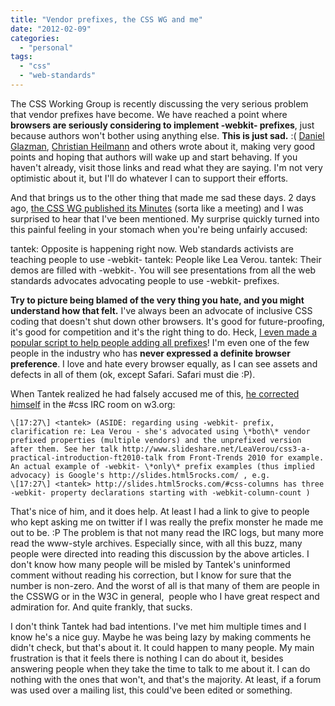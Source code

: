 ```yaml
---
title: "Vendor prefixes, the CSS WG and me"
date: "2012-02-09"
categories:
  - "personal"
tags:
  - "css"
  - "web-standards"
---
```


The CSS Working Group is recently discussing the very serious problem that vendor prefixes have become. We have reached a point where **browsers are seriously considering to implement -webkit- prefixes**, just because authors won't bother using anything else. **This is just sad.** :( [Daniel Glazman](http://www.glazman.org/weblog/dotclear/index.php?post/2012/02/09/CALL-FOR-ACTION:-THE-OPEN-WEB-NEEDS-YOU-NOW), [Christian Heilmann](http://christianheilmann.com/2012/02/09/now-vendor-prefixes-have-become-a-problem-want-to-help-fix-it/) and others wrote about it, making very good points and hoping that authors will wake up and start behaving. If you haven't already, visit those links and read what they are saying. I'm not very optimistic about it, but I'll do whatever I can to support their efforts.

And that brings us to the other thing that made me sad these days. 2 days ago, [the CSS WG published its Minutes](http://lists.w3.org/Archives/Public/www-style/2012Feb/0313.html) (sorta like a meeting) and I was surprised to hear that I've been mentioned. My surprise quickly turned into this painful feeling in your stomach when you're being unfairly accused:

tantek: Opposite is happening right now. Web standards activists are teaching
 people to use -webkit-
tantek: People like Lea Verou.
tantek: Their demos are filled with -webkit-. You will see presentations
 from all the web standards advocates advocating people to use
 -webkit- prefixes.

**Try to picture being blamed of the very thing you hate, and you might understand how that felt.** I've always been an advocate of inclusive CSS coding that doesn't shut down other browsers. It's good for future-proofing, it's good for competition and it's the right thing to do. Heck, [I even made a popular script to help people adding all prefixes](http://leaverou.github.com/prefixfree/)! I'm even one of the few people in the industry who has **never expressed a definite browser preference**. I love and hate every browser equally, as I can see assets and defects in all of them (ok, except Safari. Safari must die :P).

When Tantek realized he had falsely accused me of this, [he corrected himself](http://krijnhoetmer.nl/irc-logs/css/20120207#l-1066) in the #css IRC room on w3.org:

```
\[17:27\] <tantek> (ASIDE: regarding using -webkit- prefix, clarification re: Lea Verou - she's advocated using \*both\* vendor prefixed properties (multiple vendors) and the unprefixed version after them. See her talk http://www.slideshare.net/LeaVerou/css3-a-practical-introduction-ft2010-talk from Front-Trends 2010 for example. An actual example of -webkit- \*only\* prefix examples (thus implied advocacy) is Google's http://slides.html5rocks.com/ , e.g.
\[17:27\] <tantek> http://slides.html5rocks.com/#css-columns has three -webkit- property declarations starting with -webkit-column-count )
```

That's nice of him, and it does help. At least I had a link to give to people who kept asking me on twitter if I was really the prefix monster he made me out to be. :P The problem is that not many read the IRC logs, but many more read the www-style archives. Especially since, with all this buzz, many people were directed into reading this discussion by the above articles. I don't know how many people will be misled by Tantek's uninformed comment without reading his correction, but I know for sure that the number is non-zero. And the worst of all is that many of them are people in the CSSWG or in the W3C in general,  people who I have great respect and admiration for. And quite frankly, that sucks.

I don't think Tantek had bad intentions. I've met him multiple times and I know he's a nice guy. Maybe he was being lazy by making comments he didn't check, but that's about it. It could happen to many people. My main frustration is that it feels there is nothing I can do about it, besides answering people when they take the time to talk to me about it. I can do nothing with the ones that won't, and that's the majority. At least, if a forum was used over a mailing list, this could've been edited or something.
